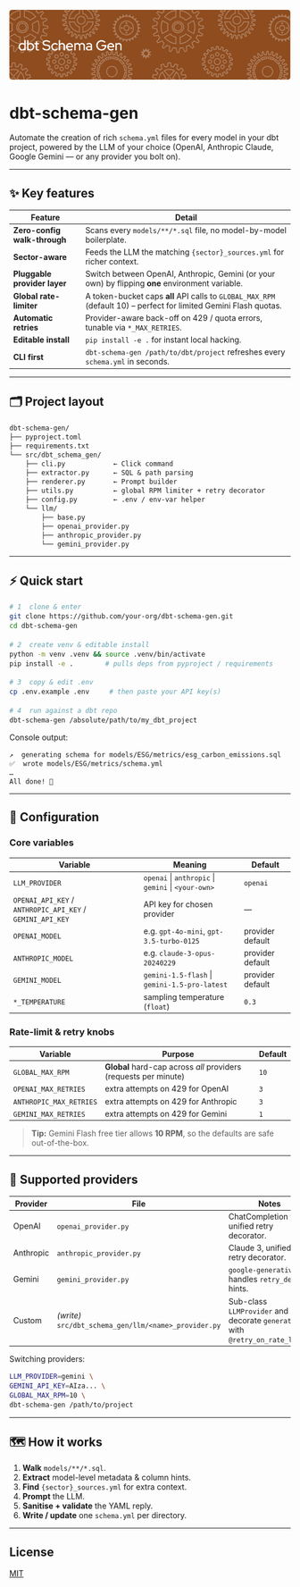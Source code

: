 ![Schema Gen](img/header.png)

# dbt-schema-gen

Automate the creation of rich `schema.yml` files for every model in your dbt
project, powered by the LLM of your choice (OpenAI, Anthropic Claude, Google
Gemini — or any provider you bolt on).

---

## ✨  Key features

| Feature | Detail |
|---------|--------|
| **Zero-config walk-through** | Scans every `models/**/*.sql` file, no model-by-model boilerplate. |
| **Sector-aware** | Feeds the LLM the matching `{sector}_sources.yml` for richer context. |
| **Pluggable provider layer** | Switch between OpenAI, Anthropic, Gemini (or your own) by flipping **one** environment variable. |
| **Global rate-limiter** | A token-bucket caps **all** API calls to `GLOBAL_MAX_RPM` (default 10) – perfect for limited Gemini Flash quotas. |
| **Automatic retries** | Provider-aware back-off on 429 / quota errors, tunable via `*_MAX_RETRIES`. |
| **Editable install** | `pip install -e .` for instant local hacking. |
| **CLI first** | `dbt-schema-gen /path/to/dbt/project` refreshes every `schema.yml` in seconds. |

---

## 🗂️  Project layout

```text
dbt-schema-gen/
├── pyproject.toml
├── requirements.txt
└── src/dbt_schema_gen/
    ├── cli.py            ← Click command
    ├── extractor.py      ← SQL & path parsing
    ├── renderer.py       ← Prompt builder
    ├── utils.py          ← global RPM limiter + retry decorator
    ├── config.py         ← .env / env-var helper
    └── llm/
        ├── base.py
        ├── openai_provider.py
        ├── anthropic_provider.py
        └── gemini_provider.py
````

---

## ⚡  Quick start

```bash
# 1  clone & enter
git clone https://github.com/your-org/dbt-schema-gen.git
cd dbt-schema-gen

# 2  create venv & editable install
python -m venv .venv && source .venv/bin/activate
pip install -e .        # pulls deps from pyproject / requirements

# 3  copy & edit .env
cp .env.example .env     # then paste your API key(s)

# 4  run against a dbt repo
dbt-schema-gen /absolute/path/to/my_dbt_project
```

Console output:

```
↗️  generating schema for models/ESG/metrics/esg_carbon_emissions.sql
✅  wrote models/ESG/metrics/schema.yml
…
All done! 🎉
```

---

## 🔧  Configuration

### Core variables

| Variable                                                  | Meaning                                             | Default          |
| --------------------------------------------------------- | --------------------------------------------------- | ---------------- |
| `LLM_PROVIDER`                                            | `openai` \| `anthropic` \| `gemini` \| `<your-own>` | `openai`         |
| `OPENAI_API_KEY` / `ANTHROPIC_API_KEY` / `GEMINI_API_KEY` | API key for chosen provider                         | —                |
| `OPENAI_MODEL`                                            | e.g. `gpt-4o-mini`, `gpt-3.5-turbo-0125`            | provider default |
| `ANTHROPIC_MODEL`                                         | e.g. `claude-3-opus-20240229`                       | provider default |
| `GEMINI_MODEL`                                            | `gemini-1.5-flash` \| `gemini-1.5-pro-latest`       | provider default |
| `*_TEMPERATURE`                                           | sampling temperature (`float`)                      | `0.3`            |

### Rate-limit & retry knobs

| Variable                | Purpose                                                          | Default |
| ----------------------- | ---------------------------------------------------------------- | ------- |
| `GLOBAL_MAX_RPM`        | **Global** hard-cap across *all* providers (requests per minute) | `10`    |
| `OPENAI_MAX_RETRIES`    | extra attempts on 429 for OpenAI                                 | `3`     |
| `ANTHROPIC_MAX_RETRIES` | extra attempts on 429 for Anthropic                              | `3`     |
| `GEMINI_MAX_RETRIES`    | extra attempts on 429 for Gemini                                 | `1`     |

> **Tip:** Gemini Flash free tier allows **10 RPM**, so the defaults are safe
> out-of-the-box.

---

## 💬  Supported providers

| Provider  | File                                                  | Notes                                                                          |
| --------- | ----------------------------------------------------- | ------------------------------------------------------------------------------ |
| OpenAI    | `openai_provider.py`                                  | ChatCompletion v1, unified retry decorator.                                    |
| Anthropic | `anthropic_provider.py`                               | Claude 3, unified retry decorator.                                             |
| Gemini    | `gemini_provider.py`                                  | `google-generativeai`; handles `retry_delay` hints.                            |
| Custom    | *(write)* `src/dbt_schema_gen/llm/<name>_provider.py` | Sub-class `LLMProvider` and decorate `generate()` with `@retry_on_rate_limit`. |

Switching providers:

```bash
LLM_PROVIDER=gemini \
GEMINI_API_KEY=AIza... \
GLOBAL_MAX_RPM=10 \
dbt-schema-gen /path/to/project
```

---

## 🗺️  How it works

1. **Walk** `models/**/*.sql`.
2. **Extract** model-level metadata & column hints.
3. **Find** `{sector}_sources.yml` for extra context.
4. **Prompt** the LLM.
5. **Sanitise + validate** the YAML reply.
6. **Write / update** one `schema.yml` per directory.

---


## License

[MIT](LICENSE)


